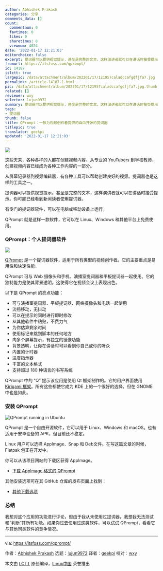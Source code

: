 ```yaml
---
author: Abhishek Prakash
categories: 分享
comments_data: []
count:
  commentnum: 0
  favtimes: 0
  likes: 0
  sharetimes: 0
  viewnum: 4024
date: '2022-01-17 12:21:03'
editorchoice: false
excerpt: 提词器可以提供视觉提示，甚至是完整的文本，这样演讲者就可以在讲话时接受提示。你可能已经看到新闻读者使用提词器。
fromurl: https://itsfoss.com/qprompt/
id: 14187
islctt: true
largepic: /data/attachment/album/202201/17/121957caladccafgdfjfa7.jpg
permalink: /article-14187-1.html
pic: /data/attachment/album/202201/17/121957caladccafgdfjfa7.jpg.thumb.jpg
related: []
reviewer: wxy
selector: lujun9972
summary: 提词器可以提供视觉提示，甚至是完整的文本，这样演讲者就可以在讲话时接受提示。你可能已经看到新闻读者使用提词器。
tags:
- 提词器
thumb: false
title: QPrompt：一款为视频创作者提供的自由开源的提词器
titlepic: true
translator: geekpi
updated: '2022-01-17 12:21:03'
---
```


![](/data/attachment/album/202201/17/121957caladccafgdfjfa7.jpg)


这些天来，各种各样的人都在创建视频内容。从专业的 YouTubers 到学校教师，创建视频内容已经成为各种工作内容的一部分。


从屏幕记录器到视频编辑器，有各种工具可以帮助创建良好的视频。提词器也是这样的工具之一。


提词器可以提供视觉提示，甚至是完整的文本，这样演讲者就可以在讲话时接受提示。你可能已经看到新闻读者使用提词器。


有专门的提词器软件，可以在电脑或移动设备上运行。


QPrompt 就是这样一款软件，它可以在 Linux、Windows 和其他平台上免费使用。


### QPrompt：个人提词器软件


![](/data/attachment/album/202201/17/122105wwchhq0q0xwqqqff.jpg)


[QPrompt](https://qprompt.app/) 是一个提词器软件，适用于所有类型的视频创作者。它的主要重点是易用性和快速性能。


QPrompt 可与 Web 摄像头和手机、演播室提词器和平板提词器一起使用。它的独特能力是使其背景透明，这使得它在视频会议上表现出色。


以下是 QPrompt 的亮点功能：


* 可与演播室提词器、平板提词器、网络摄像头和电话一起使用
* 流畅移动，无抖动
* 可以在提示的同时进行即时修改
* 从其他软件中粘贴，不费力气
* 为你估算剩余时间
* 使用标记来跳到脚本的任何地方
* 向多个屏幕提示，有独立的镜像功能
* 背景透明，让你在讲话时可以看到你自己或你的听众
* 内置的计时器
* 进度指示器
* 丰富的文本格式
* 支持超过 180 种语言的书写系统


QPrompt 中的 “Q” 提示该应用是使用 Qt 框架制作的。它的用户界面使用 [Kirigami 框架](https://develop.kde.org/frameworks/kirigami/)。所有这些都使它成为 KDE 上的一个很好的选择，但在 GNOME 中也是如此。


### 安装 QPrompt


![QPrompt running in Ubuntu](/data/attachment/album/202201/17/122105ab1vybrb9l9rrrrc.png)


QPrompt 是一个自由开源软件，它可以用于 Linux、Windows 和 macOS。也有适用于安卓设备的 APK，但目前还不稳定。


Linux 用户可以选择 AppImage、Snap 和 Deb文件。在写这篇文章的时候，Flatpak 包正在开发中。


你可以从该项目网站的下载区获得 AppImage。


* [下载 AppImage 格式的 QPrompt](https://qprompt.app/)


其他安装选项可在其 GitHub 仓库的发布页面上找到：


* [其他下载选项](https://github.com/Cuperino/QPrompt/releases)


### 总结


我想对这个应用的功能进行评论，但由于我从未使用过提词器，我想我无法测试和“判断”其所有功能。如果你过去使用过这类软件，可以试试 QPrompt，看看它与其他同类软件的竞争情况。




---


via: <https://itsfoss.com/qprompt/>


作者：[Abhishek Prakash](https://itsfoss.com/author/abhishek/) 选题：[lujun9972](https://github.com/lujun9972) 译者：[geekpi](https://github.com/geekpi) 校对：[wxy](https://github.com/wxy)


本文由 [LCTT](https://github.com/LCTT/TranslateProject) 原创编译，[Linux中国](https://linux.cn/) 荣誉推出